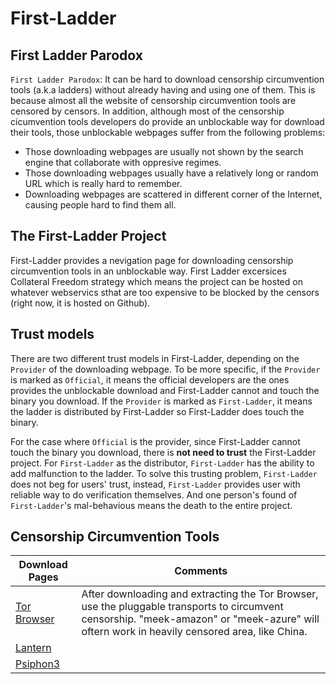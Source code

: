 # First-Ladder

## First Ladder Parodox
`First Ladder Parodox`: It can be hard to download censorship circumvention tools (a.k.a ladders) without already having and using one of them. This is because almost all the website of censorship circumvention tools are censored by censors. In addition, although most of the censorship cicumvention tools developers do provide an unblockable way for download their tools, those unblockable webpages suffer from the following problems:

- Those downloading webpages are usually not shown by the search engine that collaborate with oppresive regimes.
- Those downloading webpages usually have a relatively long or random URL which is really hard to remember.
- Downloading webpages are scattered in different corner of the Internet, causing people hard to find them all.

## The First-Ladder Project

First-Ladder provides a nevigation page for downloading censorship circumvention tools in an unblockable way. First Ladder excersices Collateral Freedom strategy which means the project can be hosted on whatever webservics sthat are too expensive to be blocked by the censors (right now, it is hosted on Github).

## Trust models

There are two different trust models in First-Ladder, depending on the `Provider` of the downloading webpage. To be more specific, if the `Provider` is marked as `Official`, it means the official developers are the ones provides the unblockable download and First-Ladder cannot and touch the binary you download. If the `Provider` is marked as `First-Ladder`, it means the ladder is distributed by First-Ladder so First-Ladder does touch the binary.

For the case where `Official` is the provider, since First-Ladder cannot touch the binary you download, there is **not need to trust** the First-Ladder project. For `First-Ladder` as the distributor, `First-Ladder` has the ability to add malfunction to the ladder. To solve this trusting problem, `First-Ladder` does not beg for users' trust, instead, `First-Ladder` provides user with reliable way to do verification themselves. And one person's found of `First-Ladder`'s mal-behavious means the death to the entire project.

## Censorship Circumvention Tools

| Download Pages |  Comments |
|---|---|
| [Tor Browser](https://github.com/TheTorProject/gettorbrowser)  | After downloading and extracting the Tor Browser, use the pluggable transports to circumvent censorship. "meek-amazon" or "meek-azure" will oftern work in heavily censored area, like China. |
| [Lantern](https://github.com/getlantern/lantern)  |   |
| [Psiphon3](https://s3.amazonaws.com/0ubz-2q11-gi9y/zh.html)  |   |
